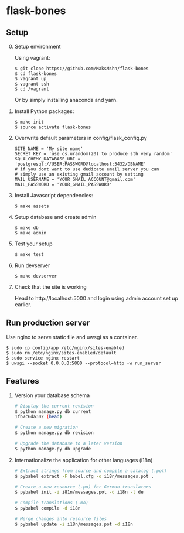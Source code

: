 flask-bones
===========


## Setup

0. Setup environment 

    Using vagrant:

    ```
    $ git clone https://github.com/MaksMshn/flask-bones
    $ cd flask-bones
    $ vagrant up
    $ vagrant ssh
    $ cd /vagrant
    ```

    Or by simply installing anaconda and yarn.


1. Install Python packages:

    ```
    $ make init
    $ source activate flask-bones
    ```

2. Overwrite default parameters in config/flask_config.py

    ```
    SITE_NAME = 'My site name'
    SECRET_KEY = 'use os.urandom(20) to produce sth very random'
    SQLALCHEMY_DATABASE_URI = 'postgresql://USER:PASSWORD@localhost:5432/DBNAME'
    # if you dont want to use dedicate email server you can
    # simply use an existing gmail account by setting
    MAIL_USERNAME = 'YOUR_GMAIL_ACCOUNT@gmail.com'
    MAIL_PASSWORD = 'YOUR_GMAIL_PASSWORD'
    ```

4. Install Javascript dependencies:

    ```
    $ make assets
    ```

5. Setup database and create admin

    ```
    $ make db
    $ make admin
    ```
6. Test your setup

    ```
    $ make test
    ```


7. Run devserver 

    ```
    $ make devserver
    ```

8. Check that the site is working

    Head to http://localhost:5000 and login using admin account set up earlier.


## Run production server

Use nginx to serve static file and uwsgi as a container.

    $ sudo cp config/app /etc/nginx/sites-enabled
    $ sudo rm /etc/nginx/sites-enabled/default
    $ sudo service nginx restart
    $ uwsgi --socket 0.0.0.0:5000 --protocol=http -w run_server
    

## Features

1. Version your database schema

    ```bash
    # Display the current revision
    $ python manage.py db current
    1fb7c6da302 (head)

    # Create a new migration
    $ python manage.py db revision

    # Upgrade the database to a later version
    $ python manage.py db upgrade
    ```

2. Internationalize the application for other languages (i18n)

    ```bash
    # Extract strings from source and compile a catalog (.pot)
    $ pybabel extract -F babel.cfg -o i18n/messages.pot .

    # Create a new resource (.po) for German translators
    $ pybabel init -i i81n/messages.pot -d i18n -l de

    # Compile translations (.mo)
    $ pybabel compile -d i18n

    # Merge changes into resource files
    $ pybabel update -i i18n/messages.pot -d i18n
    ```

